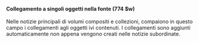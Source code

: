#### Collegamento a singoli oggetti nella fonte (774 $w) 

Nelle notizie principali di volumi compositi e collezioni, compaiono in questo campo i collegamenti agli oggetti ivi contenuti. I collegamenti sono aggiunti automaticamente non appena vengono creati nelle notizie subordinate.